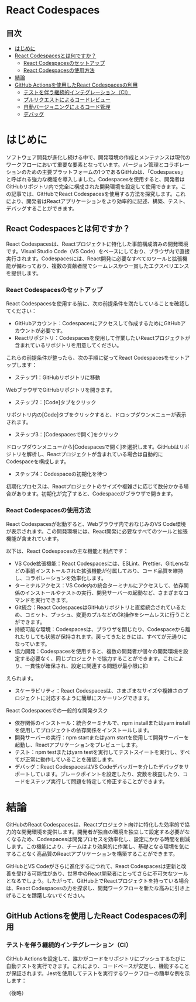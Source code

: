 # React Codespaces

## 目次
- [はじめに](#introduction)
- [React Codespacesとは何ですか？](#what-are-react-codespaces)
  - [React Codespacesのセットアップ](#setting-up-react-codespaces)
  - [React Codespacesの使用方法](#using-react-codespaces)
- [結論](#conclusion)
- [GitHub Actionsを使用したReact Codespacesの利用](#using-react-codespaces-with-github-actions)
  - [テストを伴う継続的インテグレーション（CI）](#continuous-integration-ci-with-testing)
  - [プルリクエストによるコードレビュー](#code-review-with-pull-requests)
  - [自動バージョニングによるコード管理](#code-management-with-automated-versioning)
  - [デバッグ](#debugging)

# はじめに

ソフトウェア開発が進化し続ける中で、開発環境の作成とメンテナンスは現代のワークフローにおいて重要な要素となっています。バージョン管理とコラボレーションのための主要プラットフォームの1つであるGitHubは、「Codespaces」と呼ばれる強力な機能を導入しました。Codespacesを使用すると、開発者はGitHubリポジトリ内で完全に構成された開発環境を設定して使用できます。この記事では、GitHubでReact Codespacesを使用する方法を探究します。これにより、開発者はReactアプリケーションをより効率的に記述、構築、テスト、デバッグすることができます。

## React Codespacesとは何ですか？

React Codespacesは、Reactプロジェクトに特化した事前構成済みの開発環境です。Visual Studio Code（VS Code）をベースにしており、ブラウザ内で直接実行されます。Codespacesには、React開発に必要なすべてのツールと拡張機能が備わっており、複数の貢献者間でシームレスかつ一貫したエクスペリエンスを提供します。

### React Codespacesのセットアップ

React Codespacesを使用する前に、次の前提条件を満たしていることを確認してください：

- GitHubアカウント：Codespacesにアクセスして作成するためにGitHubアカウントが必要です。
- Reactリポジトリ：Codespacesを使用して作業したいReactプロジェクトが含まれているリポジトリを用意してください。

これらの前提条件が整ったら、次の手順に従ってReact Codespacesをセットアップします：

- ステップ1：GitHubリポジトリに移動

WebブラウザでGitHubリポジトリを開きます。

- ステップ2：[Code]タブをクリック

リポジトリ内の[Code]タブをクリックすると、ドロップダウンメニューが表示されます。

- ステップ3：[Codespacesで開く]をクリック

ドロップダウンメニューから[Codespacesで開く]を選択します。GitHubはリポジトリを解析し、Reactプロジェクトが含まれている場合は自動的にCodespaceを構成します。

- ステップ4：Codespaceの初期化を待つ

初期化プロセスは、Reactプロジェクトのサイズや複雑さに応じて数分かかる場合があります。初期化が完了すると、Codespaceがブラウザで開きます。

### React Codespacesの使用方法

React Codespacesが起動すると、Webブラウザ内でおなじみのVS Code環境が表示されます。この開発環境には、React開発に必要なすべてのツールと拡張機能が含まれています。

以下は、React Codespacesの主な機能と利点です：

- VS Code拡張機能：React Codespacesには、ESLint、Prettier、GitLensなどの事前インストールされた拡張機能が付属しており、コード品質を維持し、コラボレーションを効率化します。
- ターミナルアクセス：VS Code内の統合ターミナルにアクセスして、依存関係のインストールやテストの実行、開発サーバーの起動など、さまざまなコマンドを実行できます。
- Git統合：React CodespacesはGitHubリポジトリと直接統合されているため、コミット、プッシュ、変更のプルなどのGit操作をシームレスに行うことができます。
- 持続可能な環境：Codespacesは、ブラウザを閉じたり、Codespaceから離れたりしても状態が保持されます。戻ってきたときには、すべてが元通りになっています。
- 協力開発：Codespacesを使用すると、複数の開発者が個々の開発環境を設定する必要なく、同じプロジェクトで協力することができます。これにより、一貫性が確保され、設定に関連する問題が最小限に抑

えられます。
- スケーラビリティ：React Codespacesは、さまざまなサイズや複雑さのプロジェクトに対応するように簡単にスケーリングできます。

React Codespacesでの一般的な開発タスク

- 依存関係のインストール：統合ターミナルで、npm installまたはyarn installを使用してプロジェクトの依存関係をインストールします。
- 開発サーバーの実行：npm startまたはyarn startを使用して開発サーバーを起動し、Reactアプリケーションをプレビューします。
- テスト：npm testまたはyarn testを実行してテストスイートを実行し、すべてが正常に動作していることを確認します。
- デバッグ：React CodespacesはVS Codeデバッガーを介したデバッグをサポートしています。ブレークポイントを設定したり、変数を検査したり、コードをステップ実行して問題を特定して修正することができます。

# 結論

GitHubのReact Codespacesは、Reactプロジェクト向けに特化した効率的で協力的な開発環境を提供します。開発者が独自の環境を独立して設定する必要がなくなるため、Codespacesは開発プロセスを効率化し、設定にかかる時間を削減します。この機能により、チームはより効果的に作業し、基礎となる環境を気にすることなく高品質のReactアプリケーションを構築することができます。

GitHubとVS Codeがさらに進化するにつれて、React Codespacesは更新と改善を受ける可能性があり、世界中のReact開発者にとってさらに不可欠なツールとなるでしょう。したがって、GitHub上でReactプロジェクトを持っている場合は、React Codespacesの力を探求し、開発ワークフローを新たな高みに引き上げることを躊躇しないでください。

## GitHub Actionsを使用したReact Codespacesの利用

### テストを伴う継続的インテグレーション（CI）

GitHub Actionsを設定して、誰かがコードをリポジトリにプッシュするたびに自動テストを実行できます。これにより、コードベースが安定し、機能することが保証されます。Jestを使用してテストを実行するワークフローの簡単な例を示します：

（後略）
